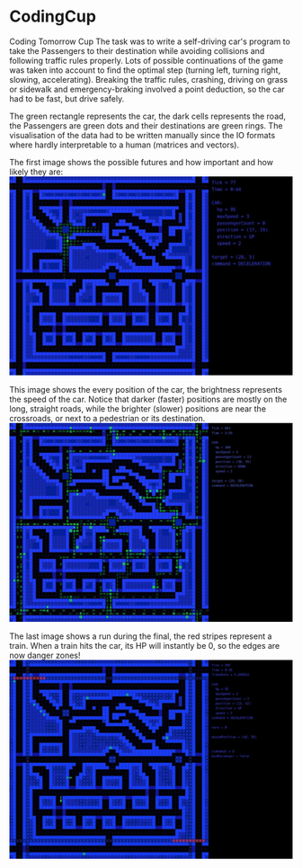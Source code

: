 # CodingCup
Coding Tomorrow Cup
The task was to write a self-driving car's program to take the Passengers to their destination while avoiding collisions and following traffic rules properly.
Lots of possible continuations of the game was taken into account to find the optimal step (turning left, turning right, slowing, accelerating).
Breaking the traffic rules, crashing, driving on grass or sidewalk and emergency-braking involved a point deduction, so the car had to be fast, but drive safely.

The green rectangle represents the car, the dark cells represents the road, the Passengers are green dots and their destinations are green rings.
The visualisation of the data had to be written manually since the IO formats where hardly interpretable to a human (matrices and vectors).

The first image shows the possible futures and how important and how likely they are:
![Phantom cars](phantom-cars.jpg)

This image shows the every position of the car, the brightness represents the speed of the car.
Notice that darker (faster) positions are mostly on the long, straight roads, while the brighter (slower) positions are near the crossroads, or next to a pedestrian or its destination.
![Phantom cars](past-cars.jpg)

The last image shows a run during the final, the red stripes represent a train.
When a train hits the car, its HP will instantly be 0, so the edges are now danger zones!
![Phantom cars](trains.jpg)

